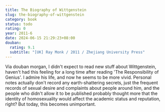```yaml
---
title: The Biography of Wittgenstein
slug: the-biography-of-wittgenstein
category: book
status: todo
rating: 0
year: 2011-6
date: 2024-06-15 21:29:23+08:00
douban:
  rating: 9.1
  subtitle: "[UK] Ray Monk / 2011 / Zhejiang University Press"
---
```


Via douban morgan, I didn't expect to read new stuff about Wittgenstein, haven't had this feeling for a long time after reading 'The Responsibility of Genius'. I admire his life, and now he seems to be more vivid. Personal notes actually don't record any earth-shattering secrets, just the frequent records of sexual desire and complaints about people around him, and the people who didn't allow it to be published probably thought more that the identity of homosexuality would affect the academic status and reputation, right? But today, this becomes unimportant.
